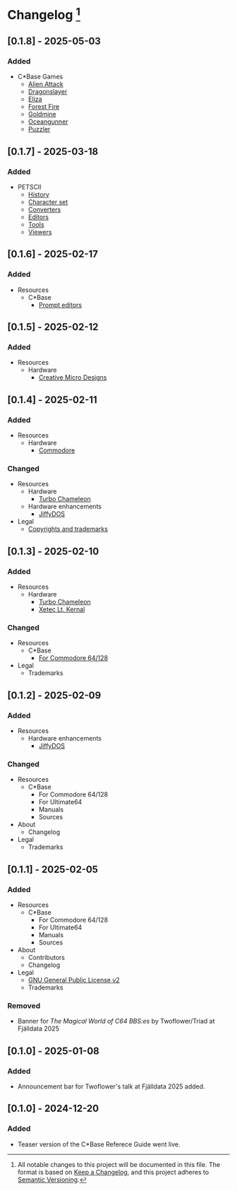 <!---
## [Unreleased]
### Added
### Changed
### Deprecated
### Removed
### Fixed
--->

# Changelog [^1]
## [0.1.8] - 2025-05-03
### Added
- C\*Base Games
    - [Alien Attack](../resources/cbase-games/alien-attack.md)
    - [Dragonslayer](../resources/cbase-games/dragonslayer.md)
    - [Eliza](../resources/cbase-games/eliza.md)
    - [Forest Fire](../resources/cbase-games/forest-fire.md)
    - [Goldmine](../resources/cbase-games/goldmine.md)
    - [Oceangunner](../resources/cbase-games/oceangunner.md)
    - [Puzzler](../resources/cbase-games/puzzler.md)

## [0.1.7] - 2025-03-18
### Added
- PETSCII
    - [History](../petscii/history.md)
    - [Character set](../petscii/character-set.md)
    - [Converters](../petscii/converters.md)
    - [Editors](../petscii/editors.md)
    - [Tools](../petscii/tools.md)
    - [Viewers](../petscii/viewers.md)

## [0.1.6] - 2025-02-17
### Added
- Resources
    - C*Base
        - [Prompt editors](../resources/cbase/prompt-editors.md)

## [0.1.5] - 2025-02-12
### Added
- Resources
    - Hardware
        - [Creative Micro Designs](../resources/hardware/creative-micro-designs.md)

## [0.1.4] - 2025-02-11
### Added
- Resources
    - Hardware
        - [Commodore](../resources/hardware/commodore.md)

### Changed
- Resources
    - Hardware
        - [Turbo Chameleon](../resources/hardware/turbo-chameleon.md)
    - Hardware enhancements
        - [JiffyDOS](../resources/hardware-enhancements/jiffydos.md)
- Legal
    - [Copyrights and trademarks](../about/legal/copyrights-trademarks.md)

## [0.1.3] - 2025-02-10
### Added
- Resources
    - Hardware
        - [Turbo Chameleon](../resources/hardware/turbo-chameleon.md)
        - [Xetec Lt. Kernal](../resources/hardware/xetec-lt-kernal.md)

### Changed
- Resources
    - C*Base
        - [For Commodore 64/128](../resources/cbase/for-commodore64-128.md)
- Legal
    - Trademarks

## [0.1.2] - 2025-02-09
### Added
- Resources
    - Hardware enhancements
        - [JiffyDOS](../resources/hardware-enhancements/jiffydos.md)

### Changed
- Resources
    - C*Base
        - For Commodore 64/128
        - For Ultimate64
        - Manuals
        - Sources
- About
    - Changelog
- Legal
    - Trademarks

## [0.1.1] - 2025-02-05
### Added
- Resources
    - C*Base
        - For Commodore 64/128
        - For Ultimate64
        - Manuals
        - Sources
- About
    - Contributors
    - Changelog
- Legal
    - [GNU General Public License v2](../about/legal/license.md)
    - Trademarks

### Removed
- Banner for _The Magical World of C64 BBS:es_ by Twoflower/Triad at Fjälldata 2025

## [0.1.0] - 2025-01-08

### Added
- Announcement bar for Twoflower's talk at Fjälldata 2025 added.

## [0.1.0] - 2024-12-20

### Added
- Teaser version of the C\*Base Referece Guide went live.

[^1]:
    All notable changes to this project will be documented in this file.
    The format is based on [Keep a Changelog](https://keepachangelog.com/en/1.1.0/), and this project adheres to [Semantic Versioning](https://semver.org/spec/v2.0.0.html).

